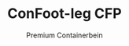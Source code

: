 ---
title: "ConFoot-leg CFP"
subtitle: "Premium Containerbein"
mainImage: "/images/products/confoot-leg-cfp-main.jpg"
gallery:
  - "/images/products/confoot-leg-cfp-1.jpg"
  - "/images/products/confoot-leg-cfp-2.jpg"
  - "/images/products/confoot-leg-cfp-3.jpg"
shortDescription: "ConFoot-leg CFP ist unsere Premium-Containerbeinlösung, die erweiterte Fähigkeiten für spezialisierte Containeroperationen bietet."
technicalDescription: "Der ConFoot-leg CFP integriert fortschrittliche Materialien und Designelemente für überlegene Leistung in herausfordernden Umgebungen und spezialisierten Anwendungen."
videoID: "da7h7VgJHgs"
specifications:
  - name: "Gewicht"
    value: "26 kg"
  - name: "Tragfähigkeit"
    value: "36 tons"
  - name: "Abmessungen"
    value: "48 × 32 × 28 cm"
  - name: "Material"
    value: "Hochwertiger Legierungsstahl"
  - name: "Höhenbereich"
    value: "1.043 mm bis 1.448 mm"
price: "3.600 EUR excl. VAT"
priceVAT: "4.356 EUR VAT included"
pricingNotes: "Premium-Servicepaket verfügbar. Kontaktieren Sie unser Vertriebsteam für Details."
buyLink: "/contact"
howToUse: |
  1. Positionieren Sie das CFP-Bein am Container-Eckguss
  2. Betätigen Sie den fortschrittlichen Verriegelungsmechanismus
  3. Passen Sie bei Bedarf die Höhe mit dem integrierten Einstellsystem an
  4. Wiederholen Sie den Vorgang für alle erforderlichen Ecken
  5. Führen Sie vor dem Fortfahren eine Stabilitätsprüfung durch
benefits:
  - title: "Erhöhte Stabilität"
    description: "Das überlegene Design bietet selbst auf unebenen Flächen außergewöhnliche Stabilität"
  - title: "Höhenverstellbarkeit"
    description: "Das integrierte Einstellsystem ermöglicht eine präzise Feinabstimmung der Containerhöhe"
  - title: "Extreme Langlebigkeit"
    description: "Hergestellt aus Premium-Materialien für eine verlängerte Betriebsdauer unter rauen Bedingungen"
  - title: "Spezialisierte Anwendungen"
    description: "Ideal für spezialisierte Containeroperationen, die eine präzise Positionierung erfordern"
  - title: "Fortschrittliche Sicherheitsmerkmale"
    description: "Integriert zusätzliche Sicherheitsmechanismen, um ein Verrutschen zu verhindern und einen sicheren Containerbetrieb zu gewährleisten"
  - title: "Premium-Leistung"
    description: "Entwickelt, um die Industriestandards hinsichtlich Tragfähigkeit und Betriebssicherheit zu übertreffen"
articleContent: |
  ## Was ist ConFoot-leg CFP?

  ConFoot-leg CFP ist unsere Premium-Containerbeinlösung, die für spezialisierte Containeroperationen und herausfordernde Umgebungen entwickelt wurde. Gefertigt aus fortschrittlichen Materialien und innovativem Engineering bietet das CFP-Modell erweiterte Fähigkeiten, die über unsere Standard-Containerbeinlösungen hinausgehen, und gewährleistet überlegene Leistung für anspruchsvolle Anwendungen. Das Premium-Design macht es besonders geeignet für Branchen, in denen Präzision, Zuverlässigkeit und Langlebigkeit von größter Bedeutung sind.

  ## Funktionsweise

  Der ConFoot-leg CFP arbeitet nach denselben grundlegenden Prinzipien wie unsere Standard-Containerbeine, integriert jedoch fortschrittliche Funktionen für überlegene Leistung. Die Beine werden sicher an Container-Eckgüssen befestigt, indem unser verbesserter Verriegelungsmechanismus verwendet wird, der selbst auf unebenen Flächen außergewöhnliche Stabilität bietet. Das integrierte Höheneinstellsystem ermöglicht eine präzise Positionierung, wodurch es ideal für spezialisierte Logistikoperationen ist, bei denen Genauigkeit entscheidend ist.

  ## Wie ConFoot-leg CFP funktioniert

  ### Fortschrittlicher Mechanismus

  Der ConFoot-leg CFP verwendet ein ausgeklügeltes Befestigungs- und Unterstützungssystem, das den Höhepunkt der Containerhandhabungstechnologie darstellt. Jedes Bein verfügt über einen präzise konstruierten Verriegelungsmechanismus, der eine außergewöhnlich sichere Verbindung zu den Container-Eckgüssen herstellt. Hergestellt aus hochwertigem legiertem Stahl bietet der CFP überlegene Stärke und Langlebigkeit, während er ein handhabbares Gewicht von 26 kg pro Einheit beibehält.

  Was den CFP wirklich auszeichnet, ist sein integriertes Höheneinstellsystem, mit dem eine millimetergenaue Feinabstimmung der Containerpositionierung ermöglicht wird. Diese Funktion ist besonders wertvoll in spezialisierten Anwendungen, in denen eine exakte Ausrichtung unerlässlich ist. Die Beine können in einem Bereich von 1.043 mm bis 1.448 mm verstellt werden, was Flexibilität für verschiedene betriebliche Anforderungen bietet.

  ### Vorteile des fortschrittlichen Mechanismus

  1. **Überlegene Stabilität**: Das verbesserte Design bietet selbst auf schwierigen Flächen außergewöhnliche Stabilität und reduziert das Risiko von Verschiebungen oder Kippungen.
  2. **Präzise Positionierung**: Das integrierte Einstellsystem ermöglicht eine genaue Containerplatzierung, die für spezialisierte Fertigungs- und Logistikprozesse entscheidend ist.
  3. **Erhöhte Tragfähigkeit**: Mit einer Kapazität von 36 Tonnen übertrifft der CFP die Standardanforderungen und ist somit für schwerere, spezialisierte Container geeignet.
  4. **Verlängerte Betriebsdauer**: Hochwertige Materialien und Konstruktion gewährleisten eine lange Lebensdauer, selbst bei intensiver Nutzung in rauen Umgebungen.

  Der fortschrittliche Mechanismus des ConFoot-leg CFP unterstreicht unser Engagement für Innovation und Exzellenz in der Containerhandhabung und bietet unvergleichliche Leistung für die anspruchsvollsten Anwendungen.

  ## Anwendungen des ConFoot-leg CFP

  ### Spezialisierte Fertigung
  In spezialisierten Fertigungsumgebungen überzeugt der ConFoot-leg CFP durch die Bereitstellung der Präzision und Stabilität, die für kritische Produktionsprozesse erforderlich sind. Die Möglichkeit, Container exakt zu positionieren, gewährleistet eine nahtlose Integration in Fertigungsstraßen und Anlagen. Diese Präzision ist besonders wertvoll in Branchen wie Elektronik, Luft- und Raumfahrt sowie der Automobilfertigung, in denen die Ausrichtung von Komponenten und Fertigungstoleranzen in Millimetern gemessen werden.

  ### Herausfordernde Umgebungen
  Der ConFoot-leg CFP ist speziell für den Einsatz in herausfordernden Umgebungen konzipiert, in denen herkömmliche Containerbeine unzureichend wären. Seine robuste Konstruktion macht ihn ideal für den Offshore-Einsatz, extreme Wetterbedingungen und industrielle Umgebungen mit aggressiven chemischen oder physikalischen Einflüssen. Die hochwertige Konstruktion aus legiertem Stahl widersteht Korrosion, Sturzschäden und Ermüdungserscheinungen und gewährleistet eine zuverlässige Leistung, wo minderwertige Ausrüstung versagen würde.

  ### Handhabung von wertvollen Gütern
  Beim Transport und der Lagerung von hochwertigen oder empfindlichen Gütern sind die erhöhte Stabilität und Sicherheit, die der CFP bietet, von unschätzbarem Wert. Die präzisen Positionierungsfähigkeiten und die überlegene Lastverteilung minimieren das Risiko von Verschiebungen oder Schäden während der Handhabung. Dies macht den CFP zur bevorzugten Wahl für Branchen, die mit empfindlichen Geräten, Luxusgütern oder unverzichtbaren Gegenständen arbeiten, bei denen die Kosten für Schäden weit über der Investition in Premium-Handhabungsausrüstung liegen.

  Die spezialisierten Fähigkeiten des ConFoot-leg CFP machen ihn zur eindeutigen Lösung für Einsätze, bei denen herkömmliche Containerhandhabungsgeräte die erforderlichen Leistungsstandards oder Zuverlässigkeitserwartungen nicht erfüllen können.

  ### Vorteile und Einschränkungen

  #### Vorteile

  Der ConFoot-leg CFP bietet außergewöhnliche Vorteile für spezialisierte Containeroperationen. Seine Premium-Konstruktion gewährleistet eine überlegene Haltbarkeit in rauen Umgebungen, verlängert die Betriebsdauer erheblich und senkt die Ersatzkosten. Das integrierte Höheneinstellsystem ermöglicht eine präzise Containerpositionierung, was für spezialisierte Fertigungs- und Logistikprozesse entscheidend ist. Mit einer erhöhten Tragfähigkeit von 36 Tonnen übertrifft er die Industriestandards und kann schwerere, spezialisierte Container aufnehmen. Die fortschrittlichen Stabilitätsmerkmale gewährleisten einen sicheren Umgang selbst auf unebenen Flächen, wodurch das Unfall- und Schadensrisiko reduziert wird. Darüber hinaus macht die Kompatibilität des CFP mit automatisierten Systemen ihn zukunftssicher für sich entwickelnde Logistikprozesse.

  #### Einschränkungen

  Trotz seiner überlegenen Fähigkeiten sind beim ConFoot-leg CFP einige Einschränkungen zu berücksichtigen. Die Premium-Funktionen gehen mit einer höheren Anfangsinvestition im Vergleich zu Standard-Containerbeinen einher, was sich für routinemäßige Containeroperationen möglicherweise nicht rechtfertigt. Mit 26 kg pro Einheit ist der CFP etwas schwerer als Standardmodelle, was möglicherweise zusätzliche Handhabungsüberlegungen erfordert. Die fortschrittlichen Funktionen erfordern außerdem eine umfassendere Schulung der Bediener, um die Systemfunktionen voll auszuschöpfen. Diese Faktoren sollten sorgfältig im Vergleich zu den betrieblichen Anforderungen abgewogen werden, wenn der CFP für spezielle Anwendungen in Betracht gezogen wird.

  ## Zukünftige Entwicklungen

  ### Laufende Forschung
  Unser Forschungs- und Entwicklungsteam arbeitet kontinuierlich daran, die Fähigkeiten des ConFoot-leg CFP zu verbessern. Derzeit liegt der Fokus der Forschung auf der Integration fortschrittlicher Verbundwerkstoffe, um das Verhältnis von Stärke zu Gewicht weiter zu optimieren, womit das Gewicht reduziert werden könnte, ohne dabei die Tragfähigkeit beizubehalten oder zu verbessern. Wir untersuchen auch intelligente Sensortechnologien, die in Echtzeit Spannung, Lastverteilung und strukturelle Integrität überwachen könnten und wertvolle Daten für präventive Wartung und betriebliche Sicherheit liefern.

  ### Merkmale der nächsten Generation
  Die nächste Generation des ConFoot-leg CFP wird voraussichtlich integrierte digitale Fähigkeiten für eine nahtlose Integration in Industrie 4.0-Systeme umfassen. Zu den in der Entwicklung befindlichen Merkmalen zählen RFID-Tracking, Fernüberwachungsmöglichkeiten und die Kompatibilität mit Lagerverwaltungssystemen. Darüber hinaus untersuchen wir automatisierte Einstellmechanismen, die die Präzision weiter erhöhen und die Arbeitsbelastung der Bediener reduzieren könnten. Diese Fortschritte werden sicherstellen, dass der CFP auch in einer zunehmend digitalen und automatisierten industriellen Landschaft den sich entwickelnden Anforderungen spezialisierter Containeroperationen gerecht wird.

  Diese laufenden Entwicklungen spiegeln unser Engagement für Innovation und Exzellenz in der Containerhandhabung wider und stellen sicher, dass der ConFoot-leg CFP an der Spitze der spezialisierten Containerhandling-Technologie bleibt.
---